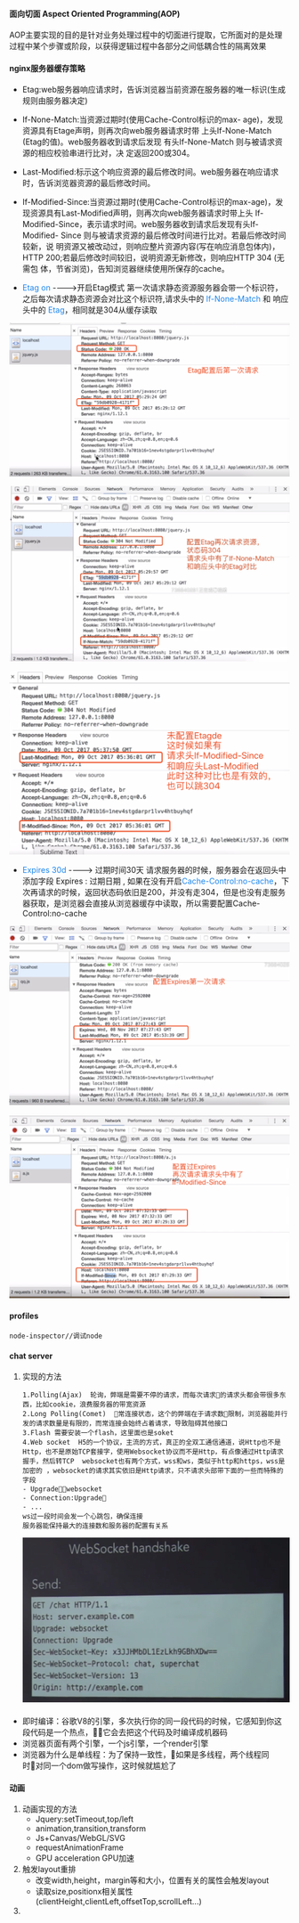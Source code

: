 #### 面向切面 Aspect Oriented Programming(AOP)
AOP主要实现的目的是针对业务处理过程中的切面进行提取，它所面对的是处理过程中某个步骤或阶段，以获得逻辑过程中各部分之间低耦合性的隔离效果


#### nginx服务器缓存策略

- Etag:web服务器响应请求时，告诉浏览器当前资源在服务器的唯一标识(生成规则由服务器决定)

- If-None-Match:当资源过期时(使用Cache-Control标识的max- age)，发现资源具有Etage声明，则再次向web服务器请求时带 上头If-None-Match (Etag的值)。web服务器收到请求后发现 有头If-None-Match 则与被请求资源的相应校验串进行比对，决 定返回200或304。

- Last-Modified:标示这个响应资源的最后修改时间。web服务器在响应请求时，告诉浏览器资源的最后修改时间。
- If-Modified-Since:当资源过期时(使用Cache-Control标识的max-age)，发 现资源具有Last-Modified声明，则再次向web服务器请求时带上头 If- Modified-Since，表示请求时间。web服务器收到请求后发现有头If-Modified- Since 则与被请求资源的最后修改时间进行比对。若最后修改时间较新，说 明资源又被改动过，则响应整片资源内容(写在响应消息包体内)，HTTP 200;若最后修改时间较旧，说明资源无新修改，则响应HTTP 304 (无需包 体，节省浏览)，告知浏览器继续使用所保存的cache。

- <font color=#1C86EE>Etag on</font>  ---->开启Etag模式
第一次请求静态资源服务器会带一个标识符，之后每次请求静态资源会对比这个标识符,请求头中的 <font color=#1C86EE>If-None-Match</font> 和 响应头中的 <font color=#1C86EE>Etag</font>，相同就是304从缓存读取

![Etag第一次请求](./imgs/性能优化常用手段/1.png)

![Etag再次请求](./imgs/性能优化常用手段/2.png)

![修改日期对比](./imgs/性能优化常用手段/3.png)

- <font color=#1C86EE>Expires 30d</font> ----> 过期时间30天
请求服务器的时候，服务器会在返回头中添加字段 Expires : 过期日期 , 如果在没有开启<font color=#1C86EE>Cache-Control:no-cache</font>，下次再请求的时候，返回状态码依旧是200，并没有走304，但是也没有走服务器获取，是浏览器会直接从浏览器缓存中读取，所以需要配置Cache-Control:no-cache

![Expires](./imgs/性能优化常用手段/4.png)

![Expires](./imgs/性能优化常用手段/5.png)

[LightHouse]:https://github.com/GoogleChrome/lighthouse

#### profiles
```
node-inspector//调试node
```


#### chat server
1. 实现的方法
    ```
    1.Polling(Ajax)  轮询，弊端是需要不停的请求，而每次请求的请求头都会带很多东西，比如cookie，浪费服务器的带宽资源
    2.Long Polling(Comet)  常连接状态，这个的弊端在于请求数限制，浏览器能并行发的请求数量是有限的，而常连接会始终占着请求，导致阻碍其他接口
    3.Flash 需要安装一个flash，这里面也是soket
    4.Web socket  H5的一个协议，主流的方式，真正的全双工通信通道，说Http也不是Http，也不是原始TCP套接字，使用Websocket协议而不是Http，有点像通过Http请求握手，然后转TCP  websocket也有两个方式，wss和ws，类似于http和https，wss是加密的 ，websocket的请求其实依旧是Http请求，只不请求头部带下面的一些而特殊的字段
    - Upgrade：websocket
    - Connection:Upgrade
    - ...
    ws过一段时间会发一个心跳包，确保连接
    服务器能保持最大的连接数和服务器的配置有关系
    ```
    ![websocket请求头](./imgs/性能优化常用手段/6.png)

####
- 即时编译：谷歌V8的引擎，多次执行你的同一段代码的时候，它感知到你这段代码是一个热点，它会去把这个代码及时编译成机器码
- 浏览器页面有两个引擎，一个js引擎，一个render引擎
- 浏览器为什么是单线程：为了保持一致性，如果是多线程，两个线程同时对同一个dom做写操作，这时候就尴尬了
#### 动画
1. 动画实现的方法
    - Jquery:setTimeout,top/left
    - animation,transition,transform
    - Js+Canvas/WebGL/SVG
    - requestAnimationFrame
    - GPU acceleration GPU加速
2. 触发layout重排
    - 改变width,height，margin等和大小，位置有关的属性会触发layout
    - 读取size,positionx相关属性(clientHeight,clientLeft,offsetTop,scrollLeft...)
3.